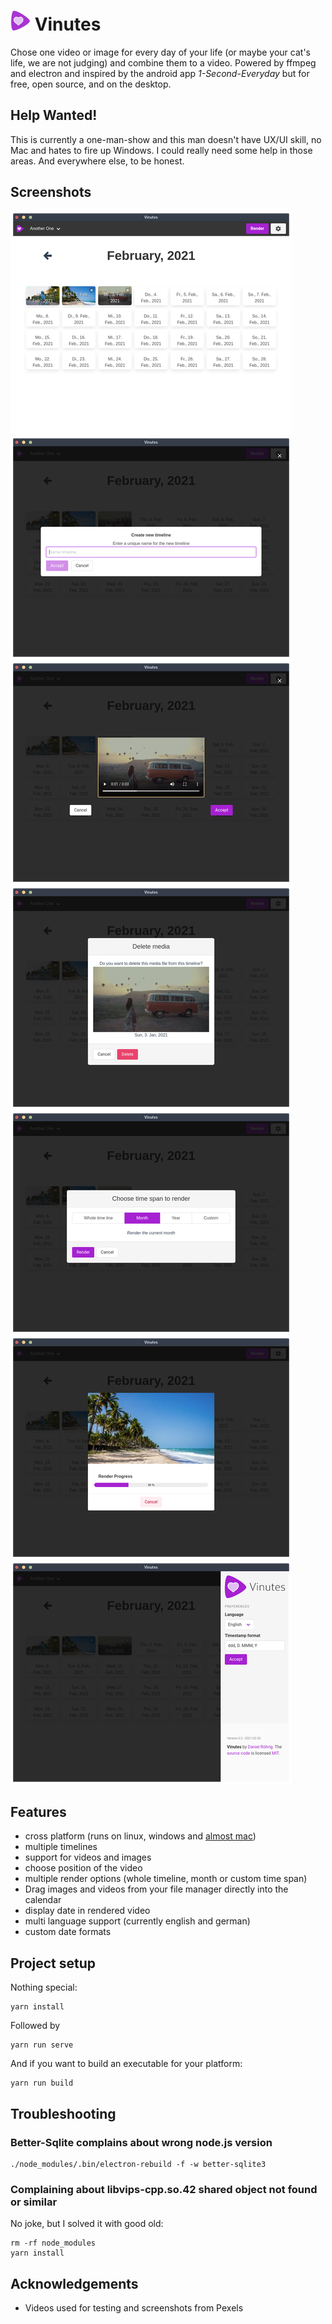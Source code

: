 # ![Vinutes](public/icons/32x32.png) Vinutes

Chose one video or image for every day of your life (or maybe your cat's life, we are not judging) and combine them to a video.
Powered by ffmpeg and electron and inspired by the android app _1-Second-Everyday_ but for free, open source, and on the desktop.

## Help Wanted!

This is currently a one-man-show and this man doesn't have UX/UI skill, no Mac and hates to fire up
Windows. I could really need some help in those areas. And everywhere else, to be honest.

## Screenshots
![Calendar View](docs/img/calendar-view-filled.png)
![Calendar View](docs/img/timeline-creation-dialog.png)
![Calendar View](docs/img/video-preview-dialog.png)
![Calendar View](docs/img/delete-media-dialog.png)
![Calendar View](docs/img/render-dialog.png)
![Calendar View](docs/img/render-progress.png)
![Calendar View](docs/img/preferences.png)

## Features

* cross platform (runs on linux, windows and [almost mac](https://github.com/danielroehrig/vinutes/issues/34))
* multiple timelines
* support for videos and images
* choose position of the video
* multiple render options (whole timeline, month or custom time span)
* Drag images and videos from your file manager directly into the calendar
* display date in rendered video
* multi language support (currently english and german)
* custom date formats

## Project setup
Nothing special:
```
yarn install
```
Followed by
```
yarn run serve
```
And if you want to build an executable for your platform:
```
yarn run build
```



## Troubleshooting

### Better-Sqlite complains about wrong node.js version
```
./node_modules/.bin/electron-rebuild -f -w better-sqlite3
```

### Complaining about libvips-cpp.so.42 shared object not found or similar 
No joke, but I solved it with good old:
```
rm -rf node_modules
yarn install
```

## Acknowledgements
* Videos used for testing and screenshots from Pexels
